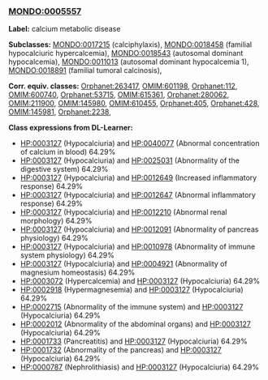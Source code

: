 
### [MONDO:0005557](http://purl.obolibrary.org/obo/MONDO_0005557)
**Label:** calcium metabolic disease

**Subclasses:** [MONDO:0017215](http://purl.obolibrary.org/obo/MONDO_0017215) (calciphylaxis), [MONDO:0018458](http://purl.obolibrary.org/obo/MONDO_0018458) (familial hypocalciuric hypercalcemia), [MONDO:0018543](http://purl.obolibrary.org/obo/MONDO_0018543) (autosomal dominant hypocalcemia), [MONDO:0011013](http://purl.obolibrary.org/obo/MONDO_0011013) (autosomal dominant hypocalcemia 1), [MONDO:0018891](http://purl.obolibrary.org/obo/MONDO_0018891) (familial tumoral calcinosis), 

**Corr. equiv. classes:** [Orphanet:263417](http://www.orpha.net/ORDO/Orphanet_263417), [OMIM:601198](http://purl.obolibrary.org/obo/OMIM_601198), [Orphanet:112](http://www.orpha.net/ORDO/Orphanet_112), [OMIM:600740](http://purl.obolibrary.org/obo/OMIM_600740), [Orphanet:53715](http://www.orpha.net/ORDO/Orphanet_53715), [OMIM:615361](http://purl.obolibrary.org/obo/OMIM_615361), [Orphanet:280062](http://www.orpha.net/ORDO/Orphanet_280062), [OMIM:211900](http://purl.obolibrary.org/obo/OMIM_211900), [OMIM:145980](http://purl.obolibrary.org/obo/OMIM_145980), [OMIM:610455](http://purl.obolibrary.org/obo/OMIM_610455), [Orphanet:405](http://www.orpha.net/ORDO/Orphanet_405), [Orphanet:428](http://www.orpha.net/ORDO/Orphanet_428), [OMIM:145981](http://purl.obolibrary.org/obo/OMIM_145981), [Orphanet:2238](http://www.orpha.net/ORDO/Orphanet_2238), 

**Class expressions from DL-Learner:**

- [HP:0003127](http://purl.obolibrary.org/obo/HP_0003127) (Hypocalciuria) and [HP:0040077](http://purl.obolibrary.org/obo/HP_0040077) (Abnormal concentration of calcium in blood) 64.29%
- [HP:0003127](http://purl.obolibrary.org/obo/HP_0003127) (Hypocalciuria) and [HP:0025031](http://purl.obolibrary.org/obo/HP_0025031) (Abnormality of the digestive system) 64.29%
- [HP:0003127](http://purl.obolibrary.org/obo/HP_0003127) (Hypocalciuria) and [HP:0012649](http://purl.obolibrary.org/obo/HP_0012649) (Increased inflammatory response) 64.29%
- [HP:0003127](http://purl.obolibrary.org/obo/HP_0003127) (Hypocalciuria) and [HP:0012647](http://purl.obolibrary.org/obo/HP_0012647) (Abnormal inflammatory response) 64.29%
- [HP:0003127](http://purl.obolibrary.org/obo/HP_0003127) (Hypocalciuria) and [HP:0012210](http://purl.obolibrary.org/obo/HP_0012210) (Abnormal renal morphology) 64.29%
- [HP:0003127](http://purl.obolibrary.org/obo/HP_0003127) (Hypocalciuria) and [HP:0012091](http://purl.obolibrary.org/obo/HP_0012091) (Abnormality of pancreas physiology) 64.29%
- [HP:0003127](http://purl.obolibrary.org/obo/HP_0003127) (Hypocalciuria) and [HP:0010978](http://purl.obolibrary.org/obo/HP_0010978) (Abnormality of immune system physiology) 64.29%
- [HP:0003127](http://purl.obolibrary.org/obo/HP_0003127) (Hypocalciuria) and [HP:0004921](http://purl.obolibrary.org/obo/HP_0004921) (Abnormality of magnesium homeostasis) 64.29%
- [HP:0003072](http://purl.obolibrary.org/obo/HP_0003072) (Hypercalcemia) and [HP:0003127](http://purl.obolibrary.org/obo/HP_0003127) (Hypocalciuria) 64.29%
- [HP:0002918](http://purl.obolibrary.org/obo/HP_0002918) (Hypermagnesemia) and [HP:0003127](http://purl.obolibrary.org/obo/HP_0003127) (Hypocalciuria) 64.29%
- [HP:0002715](http://purl.obolibrary.org/obo/HP_0002715) (Abnormality of the immune system) and [HP:0003127](http://purl.obolibrary.org/obo/HP_0003127) (Hypocalciuria) 64.29%
- [HP:0002012](http://purl.obolibrary.org/obo/HP_0002012) (Abnormality of the abdominal organs) and [HP:0003127](http://purl.obolibrary.org/obo/HP_0003127) (Hypocalciuria) 64.29%
- [HP:0001733](http://purl.obolibrary.org/obo/HP_0001733) (Pancreatitis) and [HP:0003127](http://purl.obolibrary.org/obo/HP_0003127) (Hypocalciuria) 64.29%
- [HP:0001732](http://purl.obolibrary.org/obo/HP_0001732) (Abnormality of the pancreas) and [HP:0003127](http://purl.obolibrary.org/obo/HP_0003127) (Hypocalciuria) 64.29%
- [HP:0000787](http://purl.obolibrary.org/obo/HP_0000787) (Nephrolithiasis) and [HP:0003127](http://purl.obolibrary.org/obo/HP_0003127) (Hypocalciuria) 64.29%


